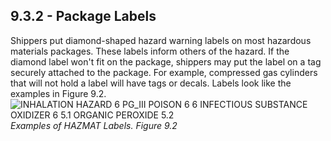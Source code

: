 ## 9.3.2 - Package Labels
Shippers put diamond-shaped hazard warning labels on most hazardous materials packages. These labels inform others of the hazard. If the diamond label won't fit on the package, shippers may put the label on a tag securely attached to the package. For example, compressed gas cylinders that will not hold a label will have tags or decals. Labels look like the examples in Figure 9.2.
![INHALATION HAZARD 6 PG_III POISON 6 6 INFECTIOUS SUBSTANCE OXIDIZER 6 5.1 ORGANIC PEROXIDE 5.2]()
_Examples of HAZMAT Labels. Figure 9.2_